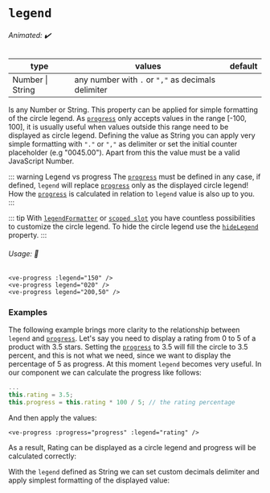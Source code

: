 # `legend`

###### Animated: ✔️

| type             | values                                             | default |
| ---------------- | -------------------------------------------------- | ------- |
| Number \| String | any number with `.` or `","` as decimals delimiter |         |

Is any Number or String. This property can be applied for simple formatting of the circle legend. As [`progress`](./progress.md) only
accepts values in the range [-100, 100], it is usually useful when values outside this range need to be displayed as circle
legend. Defining the value as String you can apply very simple formatting with `"."` or `","` as delimiter or set the initial
counter placeholder (e.g "0045.00"). Apart from this the value must be a valid JavaScript Number.

::: warning Legend vs progress
The [`progress`](./progress.md) must be defined in any case, if defined, `legend` will replace [`progress`](./progress.md) only
as the displayed circle legend! How the [`progress`](./progress.md) is calculated in relation to `legend` value is also up to you.
:::

::: tip
With [`legendFormatter`](./legendformatter) or [`scoped slot`](#default) you have countless possibilities to customize
the circle legend. To hide the circle legend use the [`hideLegend`](./hideLegend.md) property.
:::

###### Usage: 📜

```vue
<ve-progress :legend="150" />
<ve-progress legend="020" />
<ve-progress legend="200,50" />
```

### Examples

<LegendBasic class="mb-16">
<template #code>
<CodeGroup>
<CodeGroupItem >

```vue
<template>
  <ve-progress :progress="progress" :legend="legend" />
</template>

<script>
export default {
  data: () => ({
    maxLegendValue: 4000,
    legend: 2000,
  }),
  computed: {
    progress() {
      return (this.legend * 100) / this.maxLegendValue;
    },
  },
};
</script>
```

</CodeGroupItem>
</CodeGroup>
</template>
</LegendBasic>

The following example brings more clarity to the relationship between `legend` and [`progress`](./progress.md).
Let's say you need to display a rating from 0 to 5 of a product with 3.5 stars. Setting the [`progress`](./progress.md) to 3.5 will
fill the circle to 3.5 percent, and this is not what we need, since we want to display the percentage of 5 as progress.
At this moment `legend` becomes very useful. In our component we can calculate the progress like follows:

```js
...
this.rating = 3.5;
this.progress = this.rating * 100 / 5; // the rating percentage
```

And then apply the values:

```vue
<ve-progress :progress="progress" :legend="rating" />
```

As a result, Rating can be displayed as a circle legend and progress will be calculated correctly:

<LegendAndProgress class="mb-16">
<template #code>
<CodeGroup>
<CodeGroupItem >

```vue
<template>
  <ve-progress :progress="progress" :legend="rating" />
</template>

<script>
export default {
  data: () => ({
    rating: 3.5,
  }),
  computed: {
    progress() {
      return (this.rating * 100) / 5;
    },
  },
};
</script>
```

</CodeGroupItem>
</CodeGroup>
</template>
</LegendAndProgress>

With the `legend` defined as String we can set custom decimals delimiter and apply simplest formatting of the displayed
value:

<example-container :show-progress="false">
<template #default="{ loading, slider, noData, determinate }">
<v-e-p class="mr-2" :size="160" :progress="50" :loading="loading" :no-data="noData" :determinate="determinate" legend="20,50" font-size="1.6rem"/>
<v-e-p class="mr-2" :size="160" :progress="50" :loading="loading" :no-data="noData" :determinate="determinate" legend="01000" font-size="1.6rem"/>
<v-e-p class="mr-2" :size="160" :progress="50" :loading="loading" :no-data="noData" :determinate="determinate" legend="0050,51100" font-size="1.6rem"/>
</template>
<template #code>
<CodeGroup>
<CodeGroupItem >

```vue
<template>
  <ve-progress :progress="50" legend="20,50" />
  <ve-progress :progress="50" legend="01000" />
  <ve-progress :progress="50" legend="0050,51100" />
</template>
```

</CodeGroupItem>
</CodeGroup>
</template>
</example-container>
